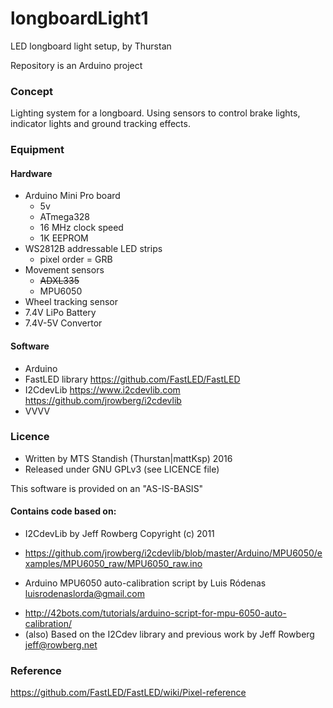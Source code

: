 # longboardLight1
LED longboard light setup, by Thurstan

Repository is an Arduino project

### Concept
Lighting system for a longboard. Using sensors to control brake lights, indicator lights and ground tracking effects.

### Equipment
#### Hardware
- Arduino Mini Pro board
  * 5v
  * ATmega328
  * 16 MHz clock speed
  * 1K EEPROM
- WS2812B addressable LED strips
  * pixel order = GRB
- Movement sensors
  * ~~ADXL335~~
  * MPU6050
- Wheel tracking sensor
- 7.4V LiPo Battery
- 7.4V-5V Convertor
  
#### Software
- Arduino
- FastLED library  https://github.com/FastLED/FastLED
- I2CdevLib  https://www.i2cdevlib.com  https://github.com/jrowberg/i2cdevlib
- VVVV

### Licence
- Written by MTS Standish (Thurstan|mattKsp) 2016
- Released under GNU GPLv3 (see LICENCE file)

This software is provided on an "AS-IS-BASIS"

#### Contains code based on:
- I2CdevLib by Jeff Rowberg Copyright (c) 2011
 * https://github.com/jrowberg/i2cdevlib/blob/master/Arduino/MPU6050/examples/MPU6050_raw/MPU6050_raw.ino
- Arduino MPU6050 auto-calibration script by Luis Ródenas  <luisrodenaslorda@gmail.com>
 * http://42bots.com/tutorials/arduino-script-for-mpu-6050-auto-calibration/ 
 * (also) Based on the I2Cdev library and previous work by Jeff Rowberg <jeff@rowberg.net>

### Reference
https://github.com/FastLED/FastLED/wiki/Pixel-reference <br>
